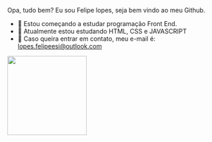 Opa, tudo bem?
Eu sou Felipe lopes, seja bem vindo ao meu Github.


- 🔭 Estou começando a estudar programação Front End.
- 🌱 Atualmente estou estudando HTML, CSS e JAVASCRIPT
- 📩 Caso queira entrar em contato, meu e-mail é: lopes.felipeesi@outlook.com

<div>
  <a href="https://https://github.com/TheStormLopes">
  <img height="180em" src="https://github-readme-stats.vercel.app/api?username=TheStormLopes&show_icons=true&theme=dracula&include_all_commits=true&count_private=true"/>
</div>
